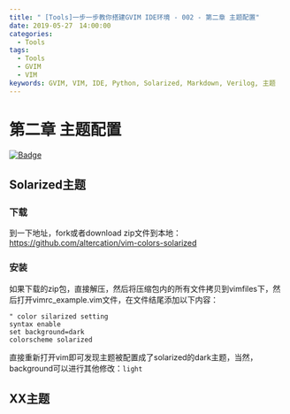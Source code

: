 ```yaml
---
title: " [Tools]一步一步教你搭建GVIM IDE环境 - 002 - 第二章 主题配置"
date: 2019-05-27　14:00:00
categories:
  - Tools
tags:
  - Tools
  - GVIM
  - VIM
keywords: GVIM, VIM, IDE, Python, Solarized, Markdown, Verilog, 主题
---
```


# 第二章 主题配置


[![Badge](https://img.shields.io/static/v1.svg?label=MyBlog&message=离场悲剧&color=<9cf>)](https://fpga1988.github.io)

## Solarized主题

### 下载
到一下地址，fork或者download zip文件到本地：https://github.com/altercation/vim-colors-solarized

### 安装
如果下载的zip包，直接解压，然后将压缩包内的所有文件拷贝到vimfiles下，然后打开vimrc_example.vim文件，在文件结尾添加以下内容：  
```vim
" color silarized setting
syntax enable
set background=dark
colorscheme solarized
```
直接重新打开vim即可发现主题被配置成了solarized的dark主题，当然，background可以进行其他修改：`light `
## XX主题
